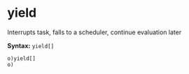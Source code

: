 # yield

Interrupts task, falls to a scheduler, continue evaluation later

**Syntax:** ```yield[]```

```o
o)yield[]
o)
```
